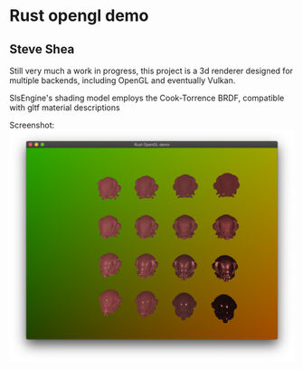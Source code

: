 # Rust opengl demo

## Steve Shea 

Still very much a work in progress, this project is a 3d renderer designed 
for multiple backends, including OpenGL and eventually Vulkan.

SlsEngine's shading model employs the Cook-Torrence BRDF, compatible with
gltf material descriptions

Screenshot: ![A renderer screenshot](doc/Screenshot.png)
